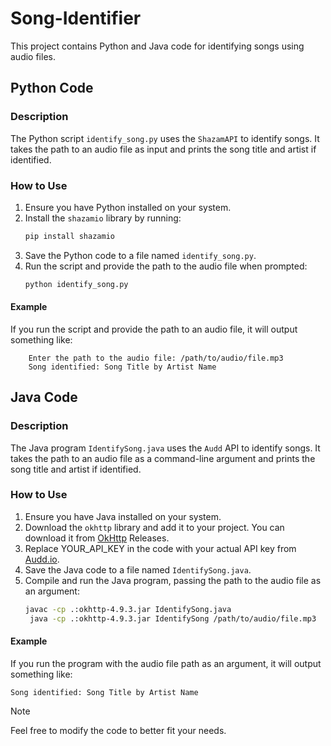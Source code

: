 # Song-Identifier
This project contains Python and Java code for identifying songs using audio files.

## Python Code

### Description
The Python script `identify_song.py` uses the `ShazamAPI` to identify songs. It takes the path to an audio file as input and prints the song title and artist if identified.

### How to Use
1. Ensure you have Python installed on your system.
2. Install the `shazamio` library by running:
   ```sh
   pip install shazamio
3. Save the Python code to a file named `identify_song.py`.
4. Run the script and provide the path to the audio file when prompted:
   ```sh
   python identify_song.py

#### Example
If you run the script and provide the path to an audio file, it will output something like:
		
		Enter the path to the audio file: /path/to/audio/file.mp3
		Song identified: Song Title by Artist Name

## Java Code
### Description
The Java program `IdentifySong.java` uses the `Audd` API to identify songs. It takes the path to an audio file as a command-line argument and prints the song title and artist if identified.

### How to Use
1. Ensure you have Java installed on your system.
2. Download the `okhttp` library and add it to your project. You can download it from [OkHttp](https://square.github.io/okhttp/) Releases.
3. Replace YOUR_API_KEY in the code with your actual API key from [Audd.io](https://audd.io/).
4. Save the Java code to a file named `IdentifySong.java`.
5. Compile and run the Java program, passing the path to the audio file as an argument:
   ```sh
   javac -cp .:okhttp-4.9.3.jar IdentifySong.java
	java -cp .:okhttp-4.9.3.jar IdentifySong /path/to/audio/file.mp3

#### Example
If you run the program with the audio file path as an argument, it will output something like:
	
 	Song identified: Song Title by Artist Name

>[!NOTE]
>Feel free to modify the code to better fit your needs.


